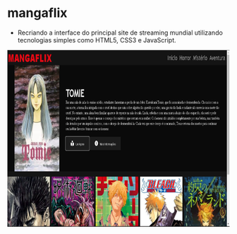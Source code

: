 # mangaflix

- Recriando a interface do principal site de streaming mundial utilizando tecnologias simples como HTML5, CSS3 e JavaScript.

<img src="img/screenshots/Captura de tela 2022-01-05 192727.png" height="400" alt="Screenshot"/>
